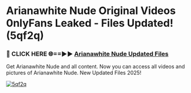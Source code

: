 # Arianawhite Nude Original Videos 0nlyFans Leaked - Files Updated! (5qf2q)

<h3>🔴 CLICK HERE 🌐==►► <a href="https://tinyurl.com/y5r63du9" rel="nofollow">Arianawhite Nude Updated Files</a></h3>

Get Arianawhite Nude and all content. Now you can access all videos and pictures of Arianawhite Nude. New Updated Files 2025!

[![5qf2q](https://i.imgur.com/UVo9nyh.gif)](https://tinyurl.com/y5r63du9)